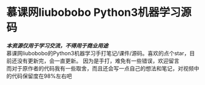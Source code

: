 # 慕课网liubobobo Python3机器学习源码
*****本资源仅用于学习交流，不得用于商业用途*****  
慕课网liubobobo的Python3机器学习手打笔记/课件/源码。喜欢的点个star，目前还没有更新完，会一直更新。 
因为是手打，难免有一些错误，欢迎留言  
而对于原作者的代码我有一些取舍，而且还会写一点自己的想法和笔记，对视频中的代码保留度在98%左右吧  



